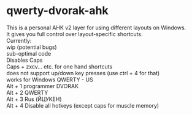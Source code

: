 # qwerty-dvorak-ahk  
This is a personal AHK v2 layer for using different layouts on Windows.  
It gives you full control over layout-specific shortcuts.  
Currently:  
wip (potential bugs)  
sub-optimal code  
Disables Caps  
Caps + zxcv... etc. for one hand shortcuts  
does not support up/down key presses (use ctrl + 4 for that)  
works for Windows QWERTY - US  
Alt + 1 programmer DVORAK  
Alt + 2 QWERTY  
Alt + 3 Rus (ЙЦУКЕН)  
Alt + 4 Disable all hotkeys (except caps for muscle memory)  
